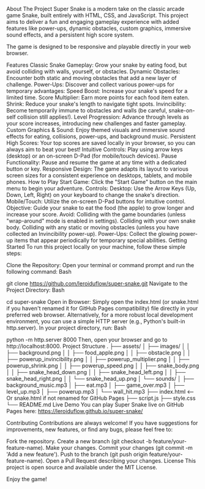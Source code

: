 About The Project
Super Snake is a modern take on the classic arcade game Snake, built entirely with HTML, CSS, and JavaScript. This project aims to deliver a fun and engaging gameplay experience with added features like power-ups, dynamic obstacles, custom graphics, immersive sound effects, and a persistent high score system.

The game is designed to be responsive and playable directly in your web browser.

Features
Classic Snake Gameplay: Grow your snake by eating food, but avoid colliding with walls, yourself, or obstacles.
Dynamic Obstacles: Encounter both static and moving obstacles that add a new layer of challenge.
Power-Ups: Discover and collect various power-ups for temporary advantages:
Speed Boost: Increase your snake's speed for a limited time.
Score Multiplier: Earn more points for each food item eaten.
Shrink: Reduce your snake's length to navigate tight spots.
Invincibility: Become temporarily immune to obstacles and walls (be careful, snake-on-self collision still applies!).
Level Progression: Advance through levels as your score increases, introducing new challenges and faster gameplay.
Custom Graphics & Sound: Enjoy themed visuals and immersive sound effects for eating, collisions, power-ups, and background music.
Persistent High Scores: Your top scores are saved locally in your browser, so you can always aim to beat your best!
Intuitive Controls: Play using arrow keys (desktop) or an on-screen D-Pad (for mobile/touch devices).
Pause Functionality: Pause and resume the game at any time with a dedicated button or key.
Responsive Design: The game adapts its layout to various screen sizes for a consistent experience on desktops, tablets, and mobile phones.
How to Play
Start Game: Click the "Start Game" button on the main menu to begin your adventure.
Controls:
Desktop: Use the Arrow Keys (Up, Down, Left, Right) on your keyboard to change the snake's direction.
Mobile/Touch: Utilize the on-screen D-Pad buttons for intuitive control.
Objective: Guide your snake to eat the food (the apple) to grow longer and increase your score.
Avoid:
Colliding with the game boundaries (unless "wrap-around" mode is enabled in settings).
Colliding with your own snake body.
Colliding with any static or moving obstacles (unless you have collected an Invincibility power-up).
Power-Ups: Collect the glowing power-up items that appear periodically for temporary special abilities.
Getting Started
To run this project locally on your machine, follow these simple steps:

Clone the Repository: Open your terminal or command prompt and run the following command:
Bash

git clone https://github.com/leroiduflow/super-snake.git
Navigate to the Project Directory:
Bash

cd super-snake
Open in Browser:
Simply open the index.html (or snake.html if you haven't renamed it for GitHub Pages compatibility) file directly in your preferred web browser.
Alternatively, for a more robust local development environment, you can use a simple HTTP server (e.g., Python's built-in http.server). In your project directory, run:
Bash

python -m http.server 8000
Then, open your browser and go to http://localhost:8000.
Project Structure
.
├── assets/
│   ├── images/
│   │   ├── background.png
│   │   ├── food_apple.png
│   │   ├── obstacle.png
│   │   ├── powerup_invincibility.png
│   │   ├── powerup_multiplier.png
│   │   ├── powerup_shrink.png
│   │   ├── powerup_speed.png
│   │   ├── snake_body.png
│   │   ├── snake_head_down.png
│   │   ├── snake_head_left.png
│   │   ├── snake_head_right.png
│   │   └── snake_head_up.png
│   └── sounds/
│       ├── background_music.mp3
│       ├── eat.mp3
│       ├── game_over.mp3
│       ├── level_up.mp3
│       ├── powerup.mp3
│       └── wall_hit.mp3
├── index.html       <-- Or snake.html if not renamed for GitHub Pages
├── script.js
├── style.css
└── README.md
Live Demo
You can play Super Snake live on GitHub Pages here:
https://leroiduflow.github.io/super-snake/

Contributing
Contributions are always welcome! If you have suggestions for improvements, new features, or find any bugs, please feel free to:

Fork the repository.
Create a new branch (git checkout -b feature/your-feature-name).
Make your changes.
Commit your changes (git commit -m 'Add a new feature').
Push to the branch (git push origin feature/your-feature-name).
Open a Pull Request describing your changes.
License
This project is open source and available under the MIT License.

Enjoy the game!
